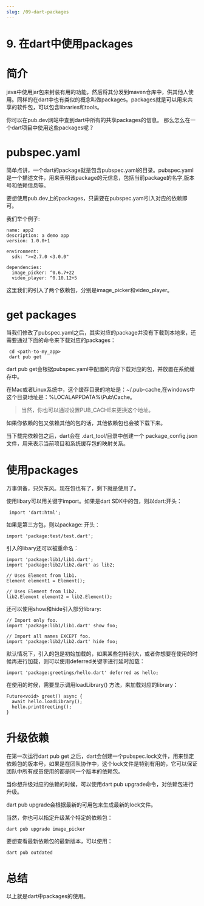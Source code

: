 ```yaml
---
slug: /09-dart-packages
---
```


# 9. 在dart中使用packages



# 简介

java中使用jar包来封装有用的功能，然后将其分发到maven仓库中，供其他人使用。同样的在dart中也有类似的概念叫做packages。packages就是可以用来共享的软件包，可以包含libraries和tools。

你可以在pub.dev网站中查到dart中所有的共享packages的信息。 那么怎么在一个dart项目中使用这些packages呢？

# pubspec.yaml

简单点讲，一个dart的package就是包含pubspec.yaml的目录。pubspec.yaml是一个描述文件，用来表明该package的元信息，包括当前package的名字,版本号和依赖信息等。

要想使用pub.dev上的packages，只需要在pubspec.yaml引入对应的依赖即可。

我们举个例子:

```
name: app2
description: a demo app
version: 1.0.0+1

environment:
  sdk: ">=2.7.0 <3.0.0"

dependencies:
  image_picker: ^0.6.7+22
  video_player: ^0.10.12+5
```

这里我们的引入了两个依赖包，分别是image_picker和video_player。

# get packages

当我们修改了pubspec.yaml之后，其实对应的package并没有下载到本地来，还需要通过下面的命令来下载对应的packages：

```
 cd <path-to-my_app>
 dart pub get
```

 dart pub get会根据pubspec.yaml中配置的内容下载对应的包，并放置在系统缓存中。

 在Mac或者Linux系统中，这个缓存目录的地址是：~/.pub-cache,在windows中这个目录地址是：%LOCALAPPDATA%\Pub\Cache。

 > 当然，你也可以通过设置PUB_CACHE来更换这个地址。

 如果你依赖的包又依赖其他的包的话，其他依赖包也会被下载下来。

 当下载完依赖包之后，dart会在 .dart_tool/目录中创建一个 package_config.json文件，用来表示当前项目和系统缓存包的映射关系。

 # 使用packages

 万事俱备，只欠东风。现在包也有了，剩下就是使用了。

 使用libary可以用关键字import。如果是dart SDK中的包，则以dart:开头：

```
 import 'dart:html';

```

如果是第三方包，则以package: 开头：

```
import 'package:test/test.dart';
```

引入的libary还可以被重命名：

```
import 'package:lib1/lib1.dart';
import 'package:lib2/lib2.dart' as lib2;

// Uses Element from lib1.
Element element1 = Element();

// Uses Element from lib2.
lib2.Element element2 = lib2.Element();
```

还可以使用show和hide引入部分library:

```
// Import only foo.
import 'package:lib1/lib1.dart' show foo;

// Import all names EXCEPT foo.
import 'package:lib2/lib2.dart' hide foo;
```

默认情况下，引入的包是初始加载的，如果某些包特别大，或者你想要在使用的时候再进行加载，则可以使用deferred关键字进行延时加载：

```
import 'package:greetings/hello.dart' deferred as hello;
```

在使用的时候，需要显示调用loadLibrary() 方法，来加载对应的library：

```
Future<void> greet() async {
  await hello.loadLibrary();
  hello.printGreeting();
}
```

# 升级依赖

在第一次运行dart pub get 之后，dart会创建一个pubspec.lock文件，用来锁定依赖包的版本号，如果是在团队协作中，这个lock文件是特别有用的，它可以保证团队中所有成员使用的都是同一个版本的依赖包。


当你想升级对应的依赖的时候，可以使用dart pub upgrade命令，对依赖包进行升级。

dart pub upgrade会根据最新的可用包来生成最新的lock文件。

当然，你也可以指定升级某个特定的依赖包：

```
dart pub upgrade image_picker
```

要想查看最新依赖包的最新版本，可以使用：

```
dart pub outdated
```

# 总结

以上就是dart中packages的使用。



